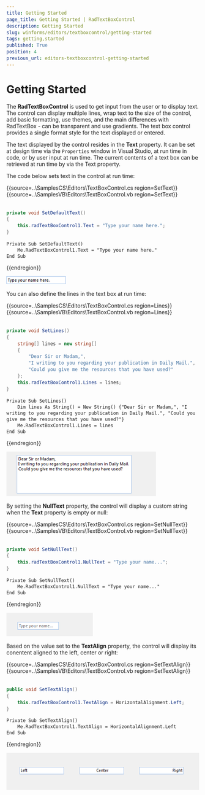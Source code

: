 ```yaml
---
title: Getting Started
page_title: Getting Started | RadTextBoxControl
description: Getting Started
slug: winforms/editors/textboxcontrol/getting-started
tags: getting,started
published: True
position: 4
previous_url: editors-textboxcontrol-getting-started
---
```


# Getting Started

The __RadTextBoxControl__ is used to get input from the user or to display text. The control can display multiple lines, wrap text to the size of the control, add basic formatting, use themes, and the main differences with RadTextBox - can be transparent and use gradients. The text box control provides a single format style for the text displayed or entered.
         
The text displayed by the control resides in the __Text__ property. It can be set at design time via the `Properties` window in Visual Studio, at run time in code, or by user input at run time. The current contents of a text box can be retrieved at run time by via the Text property.
        

The code below sets text in the control at run time: 

{{source=..\SamplesCS\Editors\TextBoxControl.cs region=SetText}} 
{{source=..\SamplesVB\Editors\TextBoxControl.vb region=SetText}} 

````C#
        
private void SetDefaultText()
{
    this.radTextBoxControl1.Text = "Type your name here.";
}

````
````VB.NET
Private Sub SetDefaultText()
    Me.RadTextBoxControl1.Text = "Type your name here."
End Sub

````

{{endregion}} 


![editors-textboxcontrol-getting-started 001](images/editors-textboxcontrol-getting-started001.png)

You can also define the lines in the text box at run time: 

{{source=..\SamplesCS\Editors\TextBoxControl.cs region=Lines}} 
{{source=..\SamplesVB\Editors\TextBoxControl.vb region=Lines}} 

````C#
        
private void SetLines()
{
    string[] lines = new string[]
    {
        "Dear Sir or Madam,",
        "I writing to you regarding your publication in Daily Mail.",
        "Could you give me the resources that you have used?"
    };
    this.radTextBoxControl1.Lines = lines;
}

````
````VB.NET
Private Sub SetLines()
    Dim lines As String() = New String() {"Dear Sir or Madam,", "I writing to you regarding your publication in Daily Mail.", "Could you give me the resources that you have used?"}
    Me.RadTextBoxControl1.Lines = lines
End Sub

````

{{endregion}} 


![editors-textboxcontrol-getting-started 002](images/editors-textboxcontrol-getting-started002.png)

By setting the __NullText__ property, the control will display a custom string when the __Text__ property is empty or null: 

{{source=..\SamplesCS\Editors\TextBoxControl.cs region=SetNullText}} 
{{source=..\SamplesVB\Editors\TextBoxControl.vb region=SetNullText}} 

````C#
    
private void SetNullText()
{
    this.radTextBoxControl1.NullText = "Type your name...";
}

````
````VB.NET
Private Sub SetNullText()
    Me.RadTextBoxControl1.NullText = "Type your name..."
End Sub

````

{{endregion}} 


![editors-textboxcontrol-getting-started 003](images/editors-textboxcontrol-getting-started003.png)

Based on the value set to the __TextAlign__ property, the control will display its conentent aligned to the left, center or right: 

{{source=..\SamplesCS\Editors\TextBoxControl.cs region=SetTextAlign}} 
{{source=..\SamplesVB\Editors\TextBoxControl.vb region=SetTextAlign}} 

````C#
        
public void SetTextAlign()
{
    this.radTextBoxControl1.TextAlign = HorizontalAlignment.Left;
}

````
````VB.NET
Private Sub SetTextAlign()
    Me.RadTextBoxControl1.TextAlign = HorizontalAlignment.Left
End Sub

````

{{endregion}} 


![editors-textboxcontrol-getting-started 004](images/editors-textboxcontrol-getting-started004.png)
